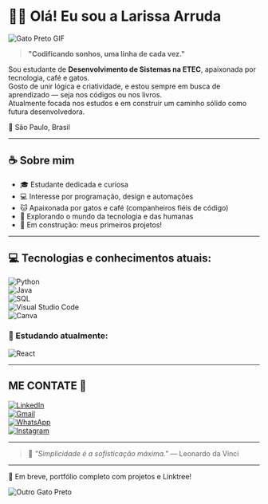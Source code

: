 # 👩‍💻 Olá! Eu sou a Larissa Arruda

![Gato Preto GIF](https://media.giphy.com/media/JIX9t2j0ZTN9S/giphy.gif)

> **"Codificando sonhos, uma linha de cada vez."**

Sou estudante de **Desenvolvimento de Sistemas na ETEC**, apaixonada por tecnologia, café e gatos.  
Gosto de unir lógica e criatividade, e estou sempre em busca de aprendizado — seja nos códigos ou nos livros.  
Atualmente focada nos estudos e em construir um caminho sólido como futura desenvolvedora.  

📍 São Paulo, Brasil

---

## ☕ Sobre mim

- 🎓 Estudante dedicada e curiosa  
- 💻 Interesse por programação, design e automações  
- 🐱 Apaixonada por gatos e café (companheiros fiéis de código)  
- 🧠 Explorando o mundo da tecnologia e das humanas  
- 🚀 Em construção: meus primeiros projetos!

---

## 💻 Tecnologias e conhecimentos atuais:

![Python](https://img.shields.io/badge/Python-3776AB?style=for-the-badge&logo=python&logoColor=white)  
![Java](https://img.shields.io/badge/Java-007396?style=for-the-badge&logo=java&logoColor=white)  
![SQL](https://img.shields.io/badge/SQL-4479A1?style=for-the-badge&logo=mysql&logoColor=white)  
![Visual Studio Code](https://img.shields.io/badge/VS_Code-007ACC?style=for-the-badge&logo=visual-studio-code&logoColor=white)  
![Canva](https://img.shields.io/badge/Canva-00C4CC?style=for-the-badge&logo=canva&logoColor=white)

### 🧪 Estudando atualmente:

![React](https://img.shields.io/badge/React-61DAFB?style=for-the-badge&logo=react&logoColor=black)

---

## ME CONTATE 📲

[![LinkedIn](https://img.shields.io/badge/LinkedIn-0077B5?style=flat&logo=linkedin&logoColor=white)](https://www.linkedin.com/in/larissa-correia-arruda-08027626a)  
[![Gmail](https://img.shields.io/badge/Gmail-D14836?style=flat&logo=gmail&logoColor=white)](mailto:larissacorreia3.lca@gmail.com)  
[![WhatsApp](https://img.shields.io/badge/WhatsApp-25D366?style=flat&logo=whatsapp&logoColor=white)](https://wa.me/5511975581094)  
[![Instagram](https://img.shields.io/badge/Instagram-E4405F?style=flat&logo=instagram&logoColor=white)](https://www.instagram.com/seu_usuario_aqui)

---

> 💬 *"Simplicidade é a sofisticação máxima."* — Leonardo da Vinci

---

📌 Em breve, portfólio completo com projetos e Linktree!

![Outro Gato Preto](https://media.giphy.com/media/mlvseq9yvZhba/giphy.gif)


